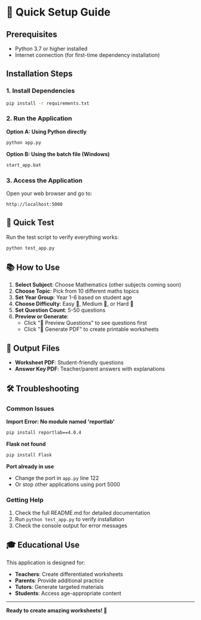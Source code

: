 # 🚀 Quick Setup Guide

## Prerequisites
- Python 3.7 or higher installed
- Internet connection (for first-time dependency installation)

## Installation Steps

### 1. Install Dependencies
```bash
pip install -r requirements.txt
```

### 2. Run the Application
**Option A: Using Python directly**
```bash
python app.py
```

**Option B: Using the batch file (Windows)**
```bash
start_app.bat
```

### 3. Access the Application
Open your web browser and go to:
```
http://localhost:5000
```

## 🎯 Quick Test

Run the test script to verify everything works:
```bash
python test_app.py
```

## 📚 How to Use

1. **Select Subject**: Choose Mathematics (other subjects coming soon)
2. **Choose Topic**: Pick from 10 different maths topics
3. **Set Year Group**: Year 1-6 based on student age
4. **Choose Difficulty**: Easy 🌱, Medium 🌿, or Hard 🌳
5. **Set Question Count**: 5-50 questions
6. **Preview or Generate**: 
   - Click "👀 Preview Questions" to see questions first
   - Click "📄 Generate PDF" to create printable worksheets

## 📄 Output Files

- **Worksheet PDF**: Student-friendly questions
- **Answer Key PDF**: Teacher/parent answers with explanations

## 🛠️ Troubleshooting

### Common Issues

**Import Error: No module named 'reportlab'**
```bash
pip install reportlab==4.0.4
```

**Flask not found**
```bash
pip install Flask
```

**Port already in use**
- Change the port in `app.py` line 122
- Or stop other applications using port 5000

### Getting Help

1. Check the full README.md for detailed documentation
2. Run `python test_app.py` to verify installation
3. Check the console output for error messages

## 🎓 Educational Use

This application is designed for:
- **Teachers**: Create differentiated worksheets
- **Parents**: Provide additional practice
- **Tutors**: Generate targeted materials
- **Students**: Access age-appropriate content

---

**Ready to create amazing worksheets! 🎉**
